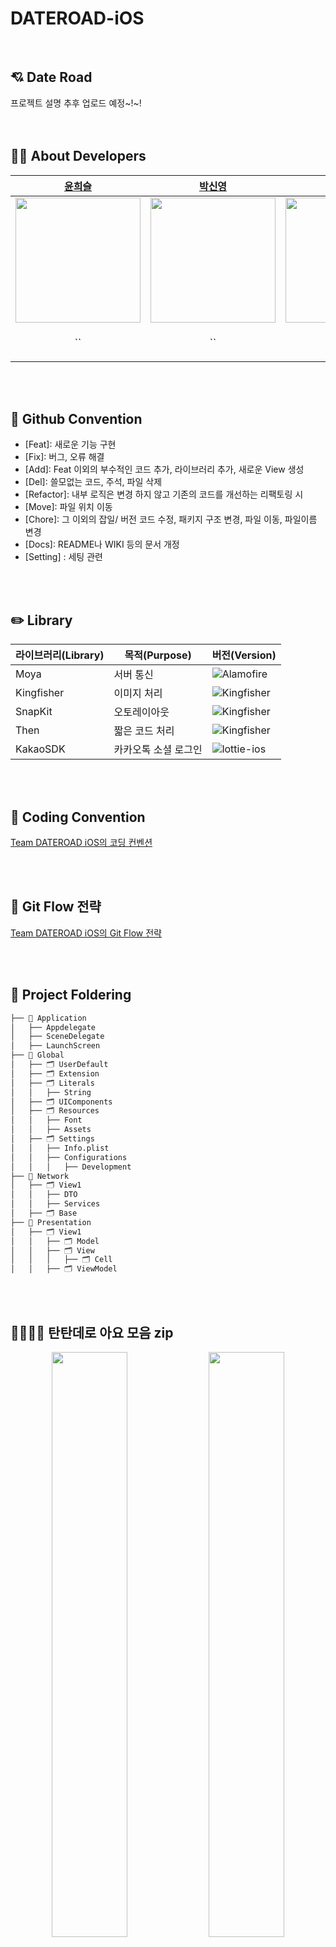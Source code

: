 # DATEROAD-iOS
<br/>

## 💘 Date Road
<aside>
프로젝트 설명 추후 업로드 예정~!~!

</aside>
<br/><br/>

## 👩‍💻 About Developers
| [윤희슬](https://github.com/seuriseuljjeok) | [박신영](https://github.com/ParkSY0919) | [김민서](https://github.com/kms0233) | [이수민](https://github.com/cirtuare) | 
| --- | --- | --- | --- |
| <img src = "https://github.com/TeamDATEROAD/DATEROAD-iOS/assets/105407130/72952319-f86b-4d67-8e5b-5e13a3846d9d" width = "200" align='center'>| <img src = "https://github.com/TeamDATEROAD/DATEROAD-iOS/assets/105407130/2758c6cf-3171-4c6d-8064-a45fb29f13d7" width = "200" align='center'> | <img src = "https://github.com/TeamDATEROAD/DATEROAD-iOS/assets/105407130/c4d9a4ac-d593-4a57-8a5f-115f3f56089a" width = "200" align='center'> | <img src = "https://github.com/TeamDATEROAD/DATEROAD-iOS/assets/105407130/44841104-0522-4aff-9cdd-9264fbe21b93" width = "200" align='center'> |
|<p align = "center">``|<p align = "center">``|<p align = "center">``|<p align = "center">``|

<br/><br/>


## 🌟 Github Convention
- [Feat]: 새로운 기능 구현
- [Fix]: 버그, 오류 해결
- [Add]: Feat 이외의 부수적인 코드 추가, 라이브러리 추가, 새로운 View 생성
- [Del]: 쓸모없는 코드, 주석, 파일 삭제
- [Refactor]: 내부 로직은 변경 하지 않고 기존의 코드를 개선하는 리팩토링 시
- [Move]: 파일 위치 이동
- [Chore]: 그 이외의 잡일/ 버전 코드 수정, 패키지 구조 변경, 파일 이동, 파일이름 변경
- [Docs]: README나 WIKI 등의 문서 개정
- [Setting] : 세팅 관련
  
<br/><br/>

## ✏️ Library
| 라이브러리(Library) | 목적(Purpose)            | 버전(Version)                                                |
| ------------------- | ------------------------ | ------------------------------------------------------------ |
| Moya           | 서버 통신                | ![Alamofire](https://img.shields.io/badge/Moya-15.0.3-orange) |
| Kingfisher          | 이미지 처리              | ![Kingfisher](https://img.shields.io/badge/Kingfisher-7.12.0-yellow) |
| SnapKit             | 오토레이아웃             | ![Kingfisher](https://img.shields.io/badge/SnapKit-5.7.1-black) |
| Then                | 짧은 코드 처리           | ![Kingfisher](https://img.shields.io/badge/Then-3.0.0-white) |
| KakaoSDK          | 카카오톡 소셜 로그인     | ![lottie-ios](https://img.shields.io/badge/KakaoSDK-2.22.3-green) |

<br/><br/>

## 🍏 Coding Convention
[Team DATEROAD iOS의 코딩 컨벤션](https://hooooooni.notion.site/Code-Convention-d1850cb17ecb4f25b0f73b589f55a6f8?pvs=4)

<br/><br/>


## 🍎 Git Flow 전략
[Team DATEROAD iOS의 Git Flow 전략](https://hooooooni.notion.site/Git-Convention-f7be038b6356437a98337171a3229fe8?pvs=4)

<br/><br/>


## 📂 Project Foldering
```bash
├── 📁 Application
│   ├── Appdelegate
│   ├── SceneDelegate
│   ├── LaunchScreen
├── 📁 Global
│   ├── 🗂️ UserDefault
│   ├── 🗂️ Extension
│   ├── 🗂️ Literals
│   │   ├── String
│   ├── 🗂️ UIComponents
│   ├── 🗂️ Resources
│   │   ├── Font
│   │   ├── Assets
│   ├── 🗂️ Settings
│   │   ├── Info.plist
│   │   ├── Configurations
│   │   │   ├── Development
├── 📁 Network
│   ├── 🗂️ View1
│   │   ├── DTO
│   │   ├── Services
│   ├── 🗂️ Base
├── 📁 Presentation
│   ├── 🗂️ View1
│   │   ├── 🗂️ Model
│   │   ├── 🗂️ View
│   │   │   ├── 🗂️ Cell
│   │   ├── 🗂️ ViewModel

```

<br/><br/>

## 👨‍👩‍👧‍👧 탄탄데로 아요 모음 zip

<p align="center">  
<img src="https://github.com/TeamDATEROAD/DATEROAD-iOS/assets/105407130/42f3f4fa-ab40-4bea-aaf9-0e2809207dea" align="center" width="49%">  
<img src="https://github.com/TeamDATEROAD/DATEROAD-iOS/assets/105407130/20a830ee-3387-4d08-afbb-717d85cbc335" align="center" width="49%"> 
</p>
